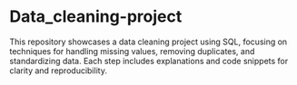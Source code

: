 # Data_cleaning-project
This repository showcases a data cleaning project using SQL, focusing on techniques for handling missing values, removing duplicates, and standardizing data. Each step includes explanations and code snippets for clarity and reproducibility.  
